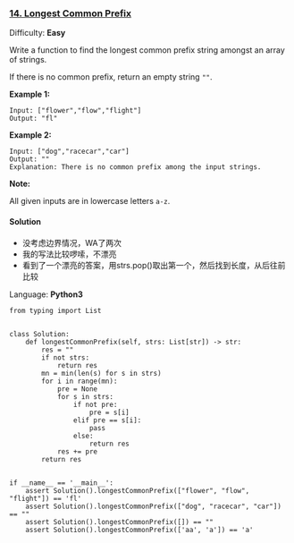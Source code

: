 ### [14\. Longest Common Prefix](https://leetcode.com/problems/longest-common-prefix/)

Difficulty: **Easy**


Write a function to find the longest common prefix string amongst an array of strings.

If there is no common prefix, return an empty string `""`.

**Example 1:**

```
Input: ["flower","flow","flight"]
Output: "fl"
```

**Example 2:**

```
Input: ["dog","racecar","car"]
Output: ""
Explanation: There is no common prefix among the input strings.
```

**Note:**

All given inputs are in lowercase letters `a-z`.


#### Solution
- 没考虑边界情况，WA了两次
- 我的写法比较啰嗦，不漂亮
- 看到了一个漂亮的答案，用strs.pop()取出第一个，然后找到长度，从后往前比较

Language: **Python3**

```python3
from typing import List
​
​
class Solution:
    def longestCommonPrefix(self, strs: List[str]) -> str:
        res = ""
        if not strs:
            return res
        mn = min(len(s) for s in strs)
        for i in range(mn):
            pre = None
            for s in strs:
                if not pre:
                    pre = s[i]
                elif pre == s[i]:
                    pass
                else:
                    return res
            res += pre
        return res
​
​
if __name__ == '__main__':
    assert Solution().longestCommonPrefix(["flower", "flow", "flight"]) == 'fl'
    assert Solution().longestCommonPrefix(["dog", "racecar", "car"]) == ""
    assert Solution().longestCommonPrefix([]) == ""
    assert Solution().longestCommonPrefix(['aa', 'a']) == 'a'
​
```